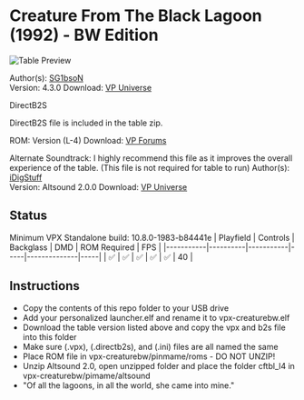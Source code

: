 # Creature From The Black Lagoon (1992) - BW Edition

![Table Preview](https://vpuniverse.com/screenshots/monthly_2021_07/Screenshot.jpg.6910acb0148b2f3d2ad858f4393e684a.jpg)

Author(s): [SG1bsoN](https://vpuniverse.com/profile/34010-sg1bson/)  
Version: 4.3.0 
Download: [VP Universe](https://vpuniverse.com/files/file/6978-creature-from-the-black-lagoon-bally-1992-sg1bson-bw-mod/)

DirectB2S

DirectB2S file is included in the table zip.

ROM:
Version (L-4)
Download: [VP Forums](https://www.vpforums.org/index.php?app=downloads&showfile=1169)

Alternate Soundtrack:
I highly recommend this file as it improves the overall experience of the table. (This file is not required for table to run)
Author(s): [iDigStuff](https://vpuniverse.com/profile/29753-idigstuff/)  
Version: Altsound 2.0.0
Download: [VP Universe](https://vpuniverse.com/files/file/5936-altsound-20-creature-from-the-black-lagoon-bally-1992/)
## Status 

Minimum VPX Standalone build: 10.8.0-1983-b84441e
| Playfield | Controls | Backglass | DMD | ROM Required | FPS | 
|-----------|----------|-----------|-----|--------------|-----|
| :white_check_mark: | :white_check_mark: | :white_check_mark: | :white_check_mark: | :white_check_mark: | 40 |

## Instructions

- Copy the contents of this repo folder to your USB drive
- Add your personalized launcher.elf and rename it to vpx-creaturebw.elf
- Download the table version listed above and copy the vpx and b2s file into this folder
- Make sure (.vpx), (.directb2s), and (.ini) files are all named the same
- Place ROM file in vpx-creaturebw/pinmame/roms - DO NOT UNZIP!
- Unzip Altsound 2.0, open unzipped folder and place the folder cftbl_l4 in vpx-creaturebw/pimame/altsound
- "Of all the lagoons, in all the world, she came into mine."
